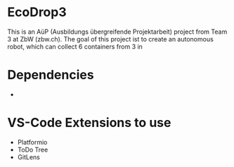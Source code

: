 # EcoDrop3
This is an AüP (Ausbildungs übergreifende Projektarbeit) project from Team 3 at ZbW (zbw.ch).
The goal of this project ist to create an autonomous robot, which can collect 6 containers from 3 in

# Dependencies
- 


# VS-Code Extensions to use
- Platformio
- ToDo Tree
- GitLens


